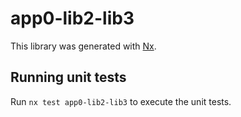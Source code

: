 # app0-lib2-lib3

This library was generated with [Nx](https://nx.dev).

## Running unit tests

Run `nx test app0-lib2-lib3` to execute the unit tests.
